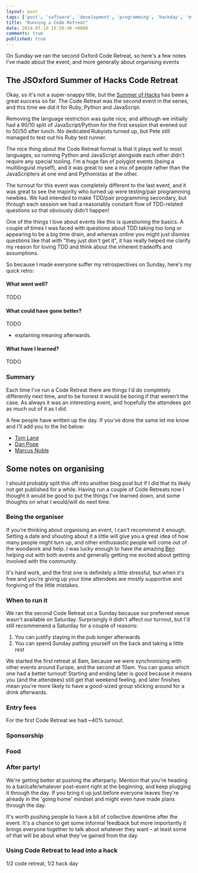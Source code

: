 ```yaml
---
layout: post
tags: ['post', 'software', 'development', 'programming', 'hackday', 'event', 'coderetreat', 'TDD', 'testing']
title: "Running a Code Retreat"
date: 2014-07-10 15:58:40 +0000
comments: true
published: true
---
```


On Sunday we ran the second Oxford Code Retreat, so here's a few notes I've made about the event, and more generally about organising events

<!-- more -->

## The JSOxford Summer of Hacks Code Retreat

Okay, so it's not a super-snappy title, but the [Summer of Hacks](http://jsoxford.com/2014/summer-of-hacks/) has been a great success so far. The Code Retreat was the second event in the series, and this time we did it for Ruby, Python and JavaScript.

Removing the language restriction was quite nice, and although we initially had a 90/10 split of JavaScript/Python for the first session that evened out to 50/50 after lunch. No dedicated Rubyists turned up, but Pete still managed to test out his Ruby test runner.

The nice thing about the Code Retreat format is that it plays well to most languages, so running Python and JavaScript alongside each other didn't require any special tooling. I'm a huge fan of polyglot events (being a multilinguist myself), and it was great to see a mix of people rather than the JavaScripters at one end and Pythonistas at the other.

The turnout for this event was completely different to the last event, and it was great to see the majority who turned up were testing/pair programming newbies. We had intended to make TDD/pair programming secondary, but through each session we had a reasonably constant flow of TDD-related questions so that obviously didn't happen!

One of the things I love about events like this is questioning the basics. A couple of times I was faced with questions about TDD taking too long or appearing to be a big time drain, and whereas online you might just dismiss questions like that with "they just don't get it", it has really helped me clarify my reason for loving TDD and think about the inherent tradeoffs and assumptions.

So because I made everyone suffer my retrospectives on Sunday, here's my quick retro:

#### What went well?
TODO

#### What could have gone better?
TODO
- explaining meaning afterwards.

#### What have I learned?
TODO

### Summary
Each time I've run a Code Retreat there are things I'd do completely differently next time, and to be honest it would be boring if that weren't the case. As always it was an interesting event, and hopefully the attendees got as much out of it as I did. 

A few people have written up the day. If you've done the same let me know and I'll add you to the list below:

* [Tom Lane](http://tomlane.me/2014/07/jsoxford-code-retreat/)
* [Dan Pope](http://danielthepope.wordpress.com/2014/07/09/tdd-is-still-alive-jsoxford-code-retreat/)
* [Marcus Noble](https://blog.marcusnoble.co.uk/12-07-2014-jsoxford-code-retreat)

## Some notes on organising
I should probably split this off into another blog post but if I did that its likely not get published for a while. Having run a couple of Code Retreats now I thought it would be good to put the things I've learned down, and some thoughts on what I would/will do next time.


### Being the organiser
If you're thinking about organising an event, I can't recommend it enough. Setting a date and shouting about it a little will give you a great idea of how many people might turn up, and other enthusiastic people will come out of the woodwork and help. I was lucky enough to have the amazing [Ben](https://twitter.com/intent/user?screen_name=benjaminbenben) helping out with both events and generally getting me excited about getting involved with the community.

It's hard work, and the first one is definitely a little stressful, but when it's free and you're giving up your time attendees are mostly supportive and forgiving of the little mistakes.

### When to run it
We ran the second Code Retreat on a Sunday because our preferred venue wasn't available on Saturday. Surprisingly it didn't affect our turnout, but I'd still recommenend a Saturday for a couple of reasons:

1. You can justify staying in the pub longer afterwards
2. You can spend Sunday patting yourself on the back and taking a little rest

We started the first retreat at 8am, because we were synchronising with other events around Europe, and the second at 10am. You can guess which one had a better turnout! Starting and ending later is good because it means you (and the attendees) still get that weekend feeling, and later finishes mean you're more likely to have a good-sized group sticking around for a drink afterwards.

### Entry fees
For the first Code Retreat we had ~40% turnout.

### Sponsorship

### Food

### After party!
We're getting better at pushing the afterparty. Mention that you're heading to a bar/cafe/whatever post-event right at the beginning, and keep plugging it through the day. If you bring it up just before everyone leaves they're already in the 'going home' mindset and might even have made plans through the day.

It's worth pushing people to have a bit of collective downtime after the event. It's a chance to get some informal feedback but more importantly it brings everyone together to talk about whatever they want – at least some of that will be about what they've gained from the day.

### Using Code Retreat to lead into a hack

1/2 code retreat, 1/2 hack day

